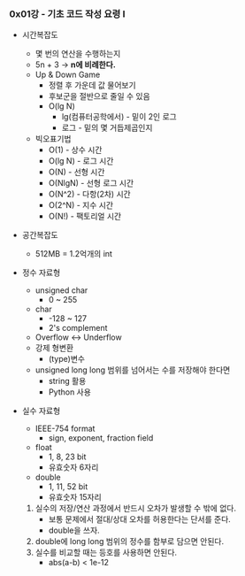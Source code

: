 ### 0x01강 - 기초 코드 작성 요령 I

- 시간복잡도
    - 몇 번의 연산을 수행하는지
    - 5n + 3 → **n에 비례한다.**
    - Up & Down Game
        - 정렬 후 가운데 값 물어보기
        - 후보군을 절반으로 줄일 수 있음
        - O(lg N)
            - lg(컴퓨터공학에서) - 밑이 2인 로그
            - 로그 - 밑의 몇 거듭제곱인지
    - 빅오표기법
        - O(1) - 상수 시간
        - O(lg N) - 로그 시간
        - O(N) - 선형 시간
        - O(NlgN) - 선형 로그 시간
        - O(N^2) - 다항(2차) 시간
        - O(2^N) - 지수 시간
        - O(N!) - 팩토리얼 시간

- 공간복잡도
    - 512MB = 1.2억개의 int

- 정수 자료형
    - unsigned char
        - 0 ~ 255
    - char
        - -128 ~ 127
        - 2's complement
    - Overflow ↔ Underflow
    - 강제 형변환
        - (type)변수
    - unsigned long long 범위를 넘어서는 수를 저장해야 한다면
        - string 활용
        - Python 사용

- 실수 자료형
    - IEEE-754 format
        - sign, exponent, fraction field
    - float
        - 1, 8, 23 bit
        - 유효숫자 6자리
    - double
        - 1, 11, 52 bit
        - 유효숫자 15자리
    1. 실수의 저장/연산 과정에서 반드시 오차가 발생할 수 밖에 없다.
        - 보통 문제에서 절대/상대 오차를 허용한다는 단서를 준다.
        - double을 쓰자.
    2. double에 long long 범위의 정수를 함부로 담으면 안된다.
    3. 실수를 비교할 때는 등호를 사용하면 안된다.
        - abs(a-b) < 1e-12
